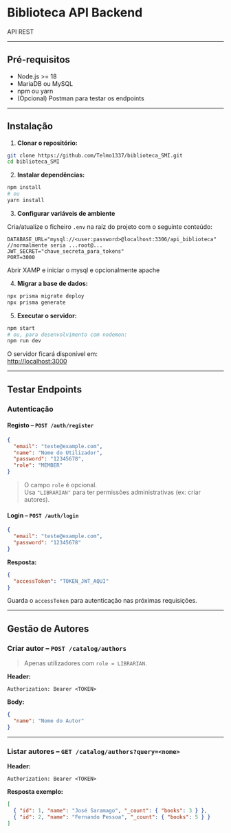 # Biblioteca API Backend

API REST 

---

## Pré-requisitos

- Node.js >= 18  
- MariaDB ou MySQL  
- npm ou yarn  
- (Opcional) Postman para testar os endpoints

---

## Instalação

1. **Clonar o repositório:**

```bash
git clone https://github.com/Telmo1337/biblioteca_SMI.git
cd biblioteca_SMI
```

2. **Instalar dependências:**

```bash
npm install
# ou
yarn install
```

3. **Configurar variáveis de ambiente**

Cria/atualize o ficheiro `.env` na raíz do projeto com o seguinte conteúdo:

```env
DATABASE_URL="mysql://<user:password>@localhost:3306/api_biblioteca" //normalmente seria ...root@...
JWT_SECRET="chave_secreta_para_tokens"
PORT=3000
```

Abrir XAMP e iniciar o mysql e opcionalmente apache

4. **Migrar a base de dados:**

```bash
npx prisma migrate deploy
npx prisma generate
```

5. **Executar o servidor:**

```bash
npm start
# ou, para desenvolvimento com nodemon:
npm run dev
```

O servidor ficará disponível em:  
 [http://localhost:3000](http://localhost:3000)

---

## Testar Endpoints

### Autenticação

#### Registo – `POST /auth/register`

```json
{
  "email": "teste@example.com",
  "name": "Nome do Utilizador",
  "password": "12345678",
  "role": "MEMBER" 
}
```

> O campo `role` é opcional.  
> Usa `"LIBRARIAN"` para ter permissões administrativas (ex: criar autores).

#### Login – `POST /auth/login`

```json
{
  "email": "teste@example.com",
  "password": "12345678"
}
```

**Resposta:**

```json
{
  "accessToken": "TOKEN_JWT_AQUI"
}
```

Guarda o `accessToken` para autenticação nas próximas requisições.

---

## Gestão de Autores

### Criar autor – `POST /catalog/authors`

> Apenas utilizadores com `role = LIBRARIAN`.

**Header:**
```
Authorization: Bearer <TOKEN>
```

**Body:**
```json
{
  "name": "Nome do Autor"
}
```

---

### Listar autores – `GET /catalog/authors?query=<nome>`

**Header:**
```
Authorization: Bearer <TOKEN>
```

**Resposta exemplo:**
```json
[
  { "id": 1, "name": "José Saramago", "_count": { "books": 3 } },
  { "id": 2, "name": "Fernando Pessoa", "_count": { "books": 5 } }
]
```

